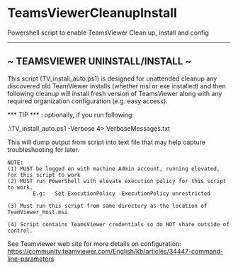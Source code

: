 # TeamsViewerCleanupInstall
Powershell script to enable TeamsViewer Clean up, install and config

-----------------------------------
 ~ TEAMSVIEWER UNINSTALL/INSTALL ~
-----------------------------------
This script (TV_install_auto.ps1) is designed for unattended cleanup any discovered old TeamViewer installs (whether msi or exe installed) and then following cleanup will install fresh version of TeamsViewer along with any required organization configuration (e.g. easy access). 

*** TIP *** : optionally, if you run following:

.\TV_install_auto.ps1 -Verbose  4> VerboseMessages.txt

This will dump output from script into text file that may help capture troubleshooting for later.

~~~~~~~~~~~~~~~~~~~~~~~~~~~~~~~~~~~~~~~~~~~~~~~~~~~~~~~~~~~
NOTE:
(1) MUST be logged on with machine Admin account, running elevated, for this script to work
(2) MUST run PowerShell with elevate execution policy for this script to work.
		E.g:   Set-ExecutionPolicy -ExecutionPolicy unrestricted

(3) Must run this script from same directory as the location of TeamViewer_Host.msi

(4) Script contains TeamsViewer credentials so do NOT share outside of control.

~~~~~~~~~~~~~~~~~~~~~~~~~~~~~~~~~~~~~~~~~~~~~~~~~~~~~~~~~~~
See Teamviewer web site for more details on configuration: https://community.teamviewer.com/English/kb/articles/34447-command-line-parameters 
